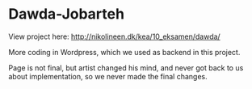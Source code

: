 # Dawda-Jobarteh

View project here:
http://nikolineen.dk/kea/10_eksamen/dawda/

More coding in Wordpress, which we used as backend in this project.

Page is not final, but artist changed his mind, and never got back to us about implementation, so we never made the final changes.
